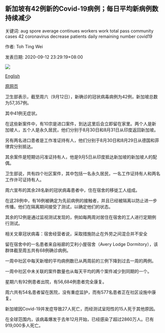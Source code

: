 ## 新加坡有42例新的Covid-19病例；每日平均新病例数持续减少

关键词: aug spore average continues workers work total pass community cases 42 coronavirus decrease patients daily remaining number covid19

作者: Toh Ting Wei

发表日期: 2020-09-12 23:29:19+08:00

![](https://www.straitstimes.com/sites/default/files/styles/x_large/public/articles/2020/09/12/hzmoh0912.jpg?itok=GsxLowmX)

[English](42%20new%20Covid-19%20cases%20in%20S%27pore%3B%20average%20number%20of%20new%20daily%20cases%20continues%20to%20decrease.md)

[原网页](https://www.straitstimes.com/singapore/covid-19-cases-increased-by-42-cases-with-10-of-them-imported-and-4-in-the-community)

卫生部表示，截至周六（9月12日），新确诊的冠状病毒病例为42例，新加坡总数为57,357例。

其中41例无症状。

在这些新案件中，有10宗是进口案件，到达这里后会立即留在家里。两个人是新加坡人，五个人是永久居民，他们分别于8月30日和8月31日从印度返回新加坡。

另有两名进口患者是工作准证持有人，他们分别于8月30日和8月29日从德国和菲律宾分别抵达。

其余案件是短期访问准证持有人，他是9月5日从印度抵达新加坡的新加坡人的配偶。

卫生部说，共有四个社区案件，其中包括一名永久居民，一名工作证持有人和两名工作许可证持有人。

周六宣布的其余28名新的冠状病毒患者中，住在宿舍的移徙工人组成。

在这28例中，有16例被确定为先前病例的接触者，并且已经被隔离以防止进一步传播。他们在隔离期间接受了测试，以确定他们的状态。

其余的12例是通过监视测试发现的，例如每两周对居住在宿舍的工人进行定期例行测试。

相关文章冠状病毒：宿舍经营者说，采取措施防止在外劳之间混合并不安全

留在宿舍中的一名患者来自裕廊的艾利小屋宿舍（Avery Lodge Dormitory），该群体截至周五共有68例确诊病例。

一周中社区中每天新增的平均病例数已从两周前的三例下降到过去一周的两例。

一周中社区中未关联的案件数量也从每天平均的两个案件减少到同期的一个。

星期六有92例患者出院，有56,684例患者完全康复。

周六共有54名患者留在医院，没有重症监护，而有577名患者正在社区设施中康复。

新加坡因Covid-19并发症导致27人死亡，而经测试呈阳性的15人死于其他原因。

在全球范围内，该病毒爆发于去年12月开始，已经感染了超过2860万人。已有919,000多人死亡。